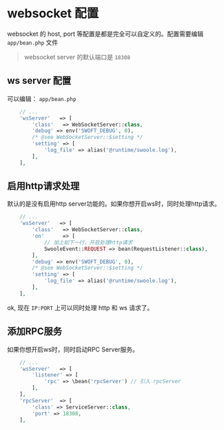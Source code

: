 # websocket 配置

websocket 的 host, port 等配置是都是完全可以自定义的。配置需要编辑 `app/bean.php` 文件

> websocket server 的默认端口是 `18308`

## ws server 配置

可以编辑： `app/bean.php`

```php
    // ...
    'wsServer'   => [
        'class'   => WebSocketServer::class,
        'debug' => env('SWOFT_DEBUG', 0),
        /* @see WebSocketServer::$setting */
        'setting' => [
            'log_file' => alias('@runtime/swoole.log'),
        ],
    ],
```

## 启用http请求处理

默认的是没有启用http server功能的。如果你想开启ws时，同时处理http请求。

```php
    // ...
    'wsServer'   => [
        'class'   => WebSocketServer::class,
        'on'      => [
            // 加上如下一行，开启处理http请求
            SwooleEvent::REQUEST => bean(RequestListener::class),
        ],
        'debug' => env('SWOFT_DEBUG', 0),
        /* @see WebSocketServer::$setting */
        'setting' => [
            'log_file' => alias('@runtime/swoole.log'),
        ],
    ],
```

ok, 现在 `IP:PORT` 上可以同时处理 http 和 ws 请求了。

## 添加RPC服务
 
如果你想开启ws时，同时启动RPC Server服务。

```php
    // ...
    'wsServer'   => [
        'listener' => [
            'rpc' => \bean('rpcServer') // 引入 rpcServer
        ],
    ],
    'rpcServer'  => [
        'class' => ServiceServer::class,
        'port' => 18308,
    ],
```


